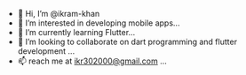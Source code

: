 - 👋 Hi, I’m @ikram-khan 
- 👀 I’m interested in developing mobile apps...
- 🌱 I’m currently learning Flutter...
- 💞️ I’m looking to collaborate on dart programming and flutter development ...
- 📫 reach me at ikr302000@gmail.com ...

<!---
ikram-khani/ikram-khani is a ✨ special ✨ repository because its `README.md` (this file) appears on your GitHub profile.
You can click the Preview link to take a look at your changes.
--->
